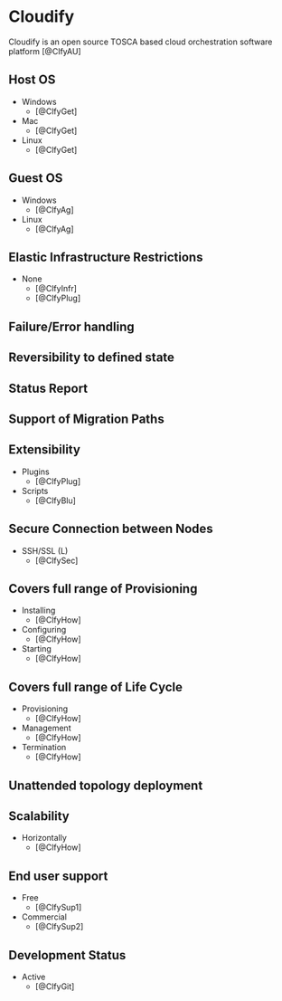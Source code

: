 # Cloudify
Cloudify is an open source TOSCA based cloud orchestration software platform [@ClfyAU]


## Host OS
- Windows
    - [@ClfyGet]
- Mac
    - [@ClfyGet]
- Linux
    - [@ClfyGet]

## Guest OS
- Windows
    - [@ClfyAg]
- Linux
    - [@ClfyAg]

## Elastic Infrastructure Restrictions
- None
    - [@ClfyInfr]
    - [@ClfyPlug]

## Failure/Error handling

## Reversibility to defined state

## Status Report

## Support of Migration Paths

## Extensibility
- Plugins
    - [@ClfyPlug]
- Scripts
    - [@ClfyBlu]

## Secure Connection between Nodes
- SSH/SSL (L)
    - [@ClfySec]

## Covers full range of Provisioning
- Installing
    - [@ClfyHow]
- Configuring
    - [@ClfyHow]
- Starting
    - [@ClfyHow]

## Covers full range of Life Cycle
- Provisioning
    - [@ClfyHow]
- Management
    - [@ClfyHow]
- Termination
    - [@ClfyHow]

## Unattended topology deployment

## Scalability
- Horizontally
    - [@ClfyHow]

## End user support
- Free
    - [@ClfySup1]
- Commercial
    - [@ClfySup2]

## Development Status
- Active
    - [@ClfyGit]
